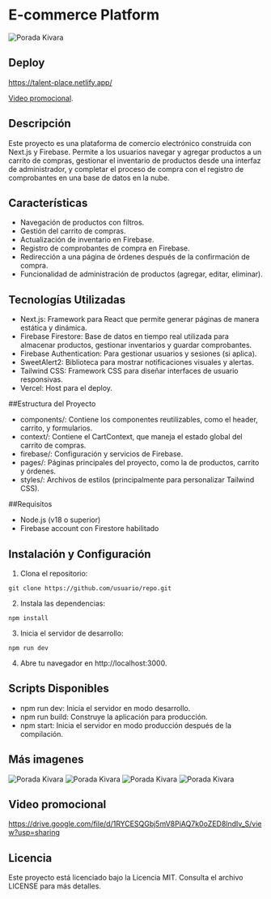 #  E-commerce Platform

![Porada Kivara](/ipresentacion/portada.jpg "Portada de Kivara")

## Deploy
https://talent-place.netlify.app/

[Video promocional](https://drive.google.com/file/d/1RYCESQGbj5mV8PiAQ7k0oZED8lndIv_S/view?usp=sharing).

## Descripción
Este proyecto es una plataforma de comercio electrónico construida con Next.js y Firebase. Permite a los usuarios navegar y agregar productos a un carrito de compras, gestionar el inventario de productos desde una interfaz de administrador, y completar el proceso de compra con el registro de comprobantes en una base de datos en la nube.

## Características
* Navegación de productos con filtros.
* Gestión del carrito de compras.
* Actualización de inventario en Firebase.
* Registro de comprobantes de compra en Firebase.
* Redirección a una página de órdenes después de la confirmación de compra.
* Funcionalidad de administración de productos (agregar, editar, eliminar).

## Tecnologías Utilizadas
* Next.js: Framework para React que permite generar páginas de manera estática y dinámica.
* Firebase Firestore: Base de datos en tiempo real utilizada para almacenar productos, gestionar inventarios y guardar comprobantes.
* Firebase Authentication: Para gestionar usuarios y sesiones (si aplica).
* SweetAlert2: Biblioteca para mostrar notificaciones visuales y alertas.
* Tailwind CSS: Framework CSS para diseñar interfaces de usuario responsivas.
* Vercel: Host para el deploy.

##Estructura del Proyecto
* components/: Contiene los componentes reutilizables, como el header, carrito, y formularios.
* context/: Contiene el CartContext, que maneja el estado global del carrito de compras.
* firebase/: Configuración y servicios de Firebase.
* pages/: Páginas principales del proyecto, como la de productos, carrito y órdenes.
* styles/: Archivos de estilos (principalmente para personalizar Tailwind CSS).

##Requisitos
* Node.js (v18 o superior)
* Firebase account con Firestore habilitado

## Instalación y Configuración

1. Clona el repositorio:

```
git clone https://github.com/usuario/repo.git
```

2. Instala las dependencias:

```
npm install
```

3. Inicia el servidor de desarrollo:

```
npm run dev
```

4. Abre tu navegador en http://localhost:3000.

## Scripts Disponibles

* npm run dev: Inicia el servidor en modo desarrollo.
* npm run build: Construye la aplicación para producción.
* npm start: Inicia el servidor en modo producción después de la compilación.

## Más imagenes

![Porada Kivara](/ipresentacion/show01.jpg "Portada de Kivara")
![Porada Kivara](/ipresentacion/show02.jpg "Portada de Kivara")
![Porada Kivara](/ipresentacion/show03.jpg "Portada de Kivara")
![Porada Kivara](/ipresentacion/show04.jpg "Portada de Kivara")

## Video promocional
https://drive.google.com/file/d/1RYCESQGbj5mV8PiAQ7k0oZED8lndIv_S/view?usp=sharing

## Licencia
Este proyecto está licenciado bajo la Licencia MIT. Consulta el archivo LICENSE para más detalles.

